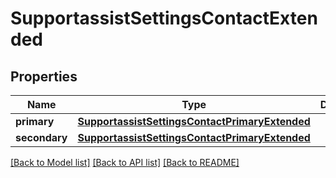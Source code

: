 # SupportassistSettingsContactExtended

## Properties
Name | Type | Description | Notes
------------ | ------------- | ------------- | -------------
**primary** | [**SupportassistSettingsContactPrimaryExtended**](SupportassistSettingsContactPrimaryExtended.md) |  | [optional] 
**secondary** | [**SupportassistSettingsContactPrimaryExtended**](SupportassistSettingsContactPrimaryExtended.md) |  | [optional] 

[[Back to Model list]](../README.md#documentation-for-models) [[Back to API list]](../README.md#documentation-for-api-endpoints) [[Back to README]](../README.md)


